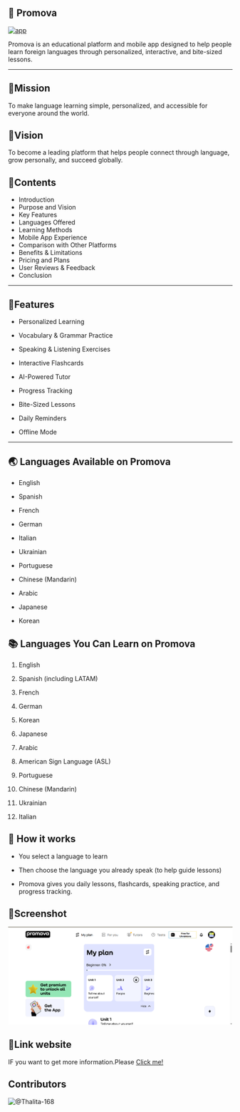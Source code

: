 ## 🏦 Promova

[![app](https://img.shields.io/badge/Promova-Toturial-purple)](https://getbootstrap.com)

Promova is an educational platform and mobile app designed to help people learn foreign languages through personalized, interactive, and bite-sized lessons.

---------------
## 🎯Mission
To make language learning simple, personalized, and accessible for everyone around the world.
## 🧠Vision
To become a leading platform that helps people connect through language, grow personally, and succeed globally.
## 📑Contents
- <a herf='#'>  Introduction</a>
- <a herf='#'>Purpose and Vision</a>
- <a herf='#'>Key Features</a>
- <a herf='#'>Languages Offered</a>
- <a herf='#'>Learning Methods</a>
- <a herf='#'>Mobile App Experience</a>
- <a herf='#'>Comparison with Other Platforms</a>
- <a herf='#'>Benefits & Limitations</a>
- <a herf='#'>Pricing and Plans</a>
- <a herf='#'>User Reviews & Feedback</a>
- <a herf='#'>Conclusion</a>
--------------
## 🎀Features
- Personalized Learning

- Vocabulary & Grammar Practice

- Speaking & Listening Exercises

- Interactive Flashcards

- AI-Powered Tutor

- Progress Tracking

- Bite-Sized Lessons

- Daily Reminders

- Offline Mode
----
## 🌏 Languages Available on Promova
- English

- Spanish

- French

- German

- Italian

- Ukrainian

- Portuguese

- Chinese (Mandarin)

- Arabic

- Japanese

- Korean
## 📚 Languages You Can Learn on Promova
1. English

1. Spanish (including LATAM)

1. French

1. German

1. Korean

1. Japanese

1. Arabic

1. American Sign Language (ASL)

1. Portuguese

1. Chinese (Mandarin)

1. Ukrainian

1. Italian
## 🔐 How it works
- You select a language to learn

- Then choose the language you already speak (to help guide lessons)

- Promova gives you daily lessons, flashcards, speaking practice, and progress tracking.

## 📸Screenshot
![Capture](Capture.PNG)

## 🔗Link website
IF you want to get more information.Please
<a href="https://promova.com/my-plan/" target="_blank">Click me!</a>

## Contributors
![@Thalita-168](https://contrib.rocks/image?repo=Thalita-168/Readme)

